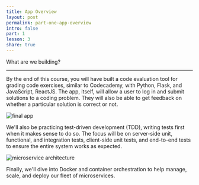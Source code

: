 ```yaml
---
title: App Overview
layout: post
permalink: part-one-app-overview
intro: false
part: 1
lesson: 3
share: true
---
```


What are we building?

---

By the end of this course, you will have built a code evaluation tool for grading code exercises, similar to Codecademy, with Python, Flask, and JavaScript, ReactJS. The app, itself, will allow a user to log in and submit solutions to a coding problem. They will also be able to get feedback on whether a particular solution is correct or not.

<div style="text-align:left;">
  <img src="/assets/img/course/01_what_are_we_building.png" style="max-width: 100%; border:0; box-shadow: none;" alt="final app">
</div>


We'll also be practicing test-driven development (TDD), writing tests first when it makes sense to do so. The focus will be on server-side unit, functional, and integration tests, client-side unit tests, and end-to-end tests to ensure the entire system works as expected.

![microservice architecture](/assets/img/course/06_testdriven-architecture.png)

Finally, we'll dive into Docker and container orchestration to help manage, scale, and deploy our fleet of microservices.
